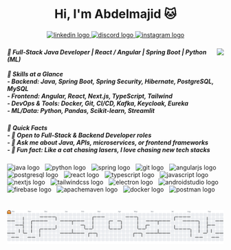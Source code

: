 <h1 align="center">Hi, I'm Abdelmajid 🐱</h1>

###

<div align="center">
  <a href="https://www.linkedin.com/in/badi-abdelmajid-3409782aa/" target="_blank">
    <img src="https://img.shields.io/static/v1?message=LinkedIn&logo=linkedin&label=&color=0077B5&logoColor=white&labelColor=&style=for-the-badge" height="25" alt="linkedin logo"  />
  </a>
  <a href="https://discordapp.com/users/325656438741532672" target="_blank">
    <img src="https://img.shields.io/static/v1?message=Discord&logo=discord&label=&color=7289DA&logoColor=white&labelColor=&style=for-the-badge" height="25" alt="discord logo"  />
  </a>
  <a href="https://www.instagram.com/badiabdelmajid/" target="_blank">
    <img src="https://img.shields.io/static/v1?message=Instagram&logo=instagram&label=&color=E4405F&logoColor=white&labelColor=&style=for-the-badge" height="25" alt="instagram logo"  />
  </a>
</div>

###

<img align="right" height="240" src="https://media2.giphy.com/media/v1.Y2lkPTc5MGI3NjExcHRpcjNkaWNzcmhiZXVkejA5MTZ4eW9peGIwMWg4bXcyc2N6MjF4cCZlcD12MV9pbnRlcm5hbF9naWZfYnlfaWQmY3Q9Zw/JIX9t2j0ZTN9S/giphy.gif"  />

###

<h5 align="left">🎯  Full-Stack Java Developer  | React / Angular | Spring Boot | Python (ML)  <br><br>🚀 Skills at a Glance<br>- Backend: Java, Spring Boot, Spring Security, Hibernate, PostgreSQL, MySQL  <br>- Frontend: Angular, React, Next.js, TypeScript, Tailwind  <br>- DevOps & Tools: Docker, Git, CI/CD, Kafka, Keycloak, Eureka  <br>- ML/Data: Python, Pandas, Scikit-learn, Streamlit</h5>

###

<h5 align="left">👀 Quick Facts<br>- 🔎 Open to Full-Stack & Backend Developer roles  <br>- 💬 Ask me about  Java, APIs, microservices, or frontend frameworks <br>- 🐾 Fun fact: Like a cat chasing lasers, I love chasing new tech stacks</h5>

###

<div align="left">
  <img src="https://skillicons.dev/icons?i=java" height="50" alt="java logo"  />
  <img width="5" />
  <img src="https://skillicons.dev/icons?i=py" height="50" alt="python logo"  />
  <img width="5" />
  <img src="https://skillicons.dev/icons?i=spring" height="50" alt="spring logo"  />
  <img width="5" />
  <img src="https://skillicons.dev/icons?i=git" height="50" alt="git logo"  />
  <img width="5" />
  <img src="https://skillicons.dev/icons?i=angular" height="50" alt="angularjs logo"  />
  <img width="5" />
  <img src="https://skillicons.dev/icons?i=postgres" height="50" alt="postgresql logo"  />
  <img width="5" />
  <img src="https://skillicons.dev/icons?i=react" height="50" alt="react logo"  />
  <img width="5" />
  <img src="https://skillicons.dev/icons?i=ts" height="50" alt="typescript logo"  />
  <img width="5" />
  <img src="https://skillicons.dev/icons?i=js" height="50" alt="javascript logo"  />
  <img width="5" />
  <img src="https://skillicons.dev/icons?i=nextjs" height="50" alt="nextjs logo"  />
  <img width="5" />
  <img src="https://skillicons.dev/icons?i=tailwind" height="50" alt="tailwindcss logo"  />
  <img width="5" />
  <img src="https://skillicons.dev/icons?i=electron" height="50" alt="electron logo"  />
  <img width="5" />
  <img src="https://skillicons.dev/icons?i=androidstudio" height="50" alt="androidstudio logo"  />
  <img width="5" />
  <img src="https://skillicons.dev/icons?i=firebase" height="50" alt="firebase logo"  />
  <img width="5" />
  <img src="https://skillicons.dev/icons?i=maven" height="50" alt="apachemaven logo"  />
  <img width="5" />
  <img src="https://skillicons.dev/icons?i=docker" height="50" alt="docker logo"  />
  <img width="5" />
  <img src="https://skillicons.dev/icons?i=postman" height="50" alt="postman logo"  />
</div>

###

<br clear="both">

<picture>
  <source media="(prefers-color-scheme: dark)" srcset="https://raw.githubusercontent.com/TopazBTW/TopazBTW/output/pacman-contribution-graph-dark.svg">
  <source media="(prefers-color-scheme: light)" srcset="https://raw.githubusercontent.com/TopazBTW/TopazBTW/output/pacman-contribution-graph.svg">
  <img alt="pacman contribution graph" src="https://raw.githubusercontent.com/TopazBTW/TopazBTW/output/pacman-contribution-graph.svg">
</picture>

###
